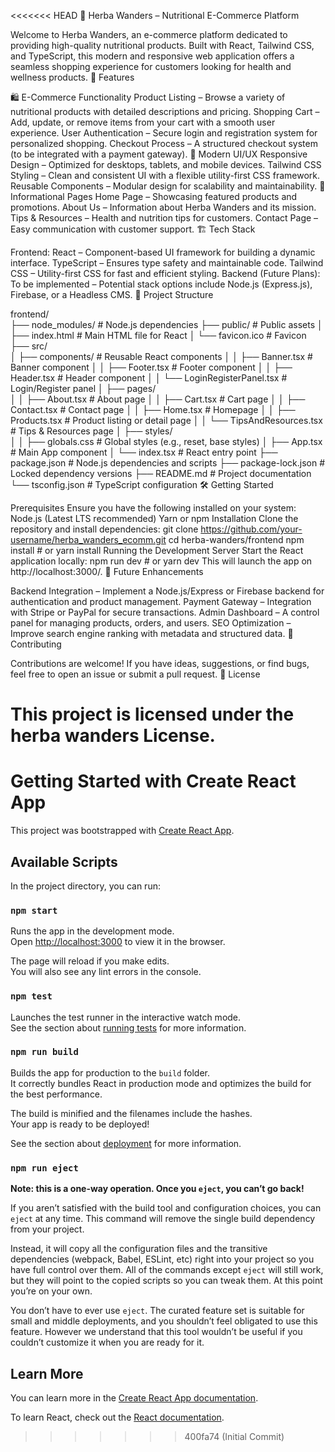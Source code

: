 <<<<<<< HEAD
🌿 Herba Wanders – Nutritional E-Commerce Platform

Welcome to Herba Wanders, an e-commerce platform dedicated to providing high-quality nutritional products. Built with React, Tailwind CSS, and TypeScript, this modern and responsive web application offers a seamless shopping experience for customers looking for health and wellness products.
🚀 Features

🛍️ E-Commerce Functionality
Product Listing – Browse a variety of nutritional products with detailed descriptions and pricing.
Shopping Cart – Add, update, or remove items from your cart with a smooth user experience.
User Authentication – Secure login and registration system for personalized shopping.
Checkout Process – A structured checkout system (to be integrated with a payment gateway).
🎨 Modern UI/UX
Responsive Design – Optimized for desktops, tablets, and mobile devices.
Tailwind CSS Styling – Clean and consistent UI with a flexible utility-first CSS framework.
Reusable Components – Modular design for scalability and maintainability.
📖 Informational Pages
Home Page – Showcasing featured products and promotions.
About Us – Information about Herba Wanders and its mission.
Tips & Resources – Health and nutrition tips for customers.
Contact Page – Easy communication with customer support.
🏗️ Tech Stack

Frontend:
React – Component-based UI framework for building a dynamic interface.
TypeScript – Ensures type safety and maintainable code.
Tailwind CSS – Utility-first CSS for fast and efficient styling.
Backend (Future Plans):
To be implemented – Potential stack options include Node.js (Express.js), Firebase, or a Headless CMS.
📂 Project Structure

frontend/                      
├── node_modules/              # Node.js dependencies
├── public/                    # Public assets
│   ├── index.html             # Main HTML file for React
│   └── favicon.ico            # Favicon
├── src/                       
│   ├── components/            # Reusable React components
│   │   ├── Banner.tsx         # Banner component
│   │   ├── Footer.tsx         # Footer component
│   │   ├── Header.tsx         # Header component
│   │   └── LoginRegisterPanel.tsx  # Login/Register panel
│   ├── pages/                 
│   │   ├── About.tsx          # About page
│   │   ├── Cart.tsx           # Cart page
│   │   ├── Contact.tsx        # Contact page
│   │   ├── Home.tsx           # Homepage
│   │   ├── Products.tsx       # Product listing or detail page
│   │   └── TipsAndResources.tsx # Tips & Resources page
│   ├── styles/                
│   │   ├── globals.css        # Global styles (e.g., reset, base styles)
│   ├── App.tsx                # Main App component
│   └── index.tsx              # React entry point
├── package.json               # Node.js dependencies and scripts
├── package-lock.json          # Locked dependency versions
├── README.md                  # Project documentation
└── tsconfig.json              # TypeScript configuration
🛠️ Getting Started

Prerequisites
Ensure you have the following installed on your system:
Node.js (Latest LTS recommended)
Yarn or npm
Installation
Clone the repository and install dependencies:
git clone https://github.com/your-username/herba_wanders_ecomm.git
cd herba-wanders/frontend
npm install  # or yarn install
Running the Development Server
Start the React application locally:
npm run dev  # or yarn dev
This will launch the app on http://localhost:3000/.
📌 Future Enhancements

Backend Integration – Implement a Node.js/Express or Firebase backend for authentication and product management.
Payment Gateway – Integration with Stripe or PayPal for secure transactions.
Admin Dashboard – A control panel for managing products, orders, and users.
SEO Optimization – Improve search engine ranking with metadata and structured data.
🤝 Contributing

Contributions are welcome! If you have ideas, suggestions, or find bugs, feel free to open an issue or submit a pull request.
📜 License

This project is licensed under the herba wanders License.
=======
# Getting Started with Create React App

This project was bootstrapped with [Create React App](https://github.com/facebook/create-react-app).

## Available Scripts

In the project directory, you can run:

### `npm start`

Runs the app in the development mode.\
Open [http://localhost:3000](http://localhost:3000) to view it in the browser.

The page will reload if you make edits.\
You will also see any lint errors in the console.

### `npm test`

Launches the test runner in the interactive watch mode.\
See the section about [running tests](https://facebook.github.io/create-react-app/docs/running-tests) for more information.

### `npm run build`

Builds the app for production to the `build` folder.\
It correctly bundles React in production mode and optimizes the build for the best performance.

The build is minified and the filenames include the hashes.\
Your app is ready to be deployed!

See the section about [deployment](https://facebook.github.io/create-react-app/docs/deployment) for more information.

### `npm run eject`

**Note: this is a one-way operation. Once you `eject`, you can’t go back!**

If you aren’t satisfied with the build tool and configuration choices, you can `eject` at any time. This command will remove the single build dependency from your project.

Instead, it will copy all the configuration files and the transitive dependencies (webpack, Babel, ESLint, etc) right into your project so you have full control over them. All of the commands except `eject` will still work, but they will point to the copied scripts so you can tweak them. At this point you’re on your own.

You don’t have to ever use `eject`. The curated feature set is suitable for small and middle deployments, and you shouldn’t feel obligated to use this feature. However we understand that this tool wouldn’t be useful if you couldn’t customize it when you are ready for it.

## Learn More

You can learn more in the [Create React App documentation](https://facebook.github.io/create-react-app/docs/getting-started).

To learn React, check out the [React documentation](https://reactjs.org/).
>>>>>>> 400fa74 (Initial Commit)
